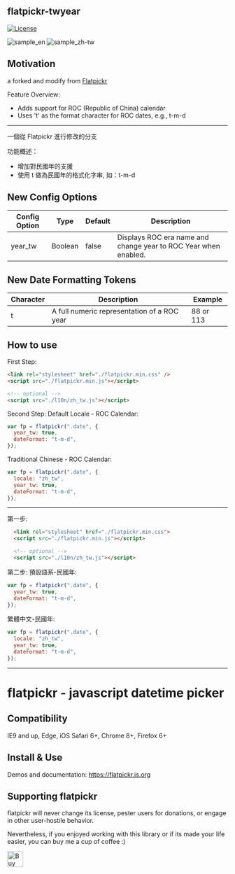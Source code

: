 ## flatpickr-twyear

<!-- [![npm version](https://badge.fury.io/js/flatpickr.svg)](https://www.npmjs.com/package/flatpickr) -->

[![License](https://img.shields.io/badge/license-MIT-blue.svg?style=plastic)](https://raw.githubusercontent.com/flatpickr/flatpickr/master/LICENSE.md)

![sample_en](https://github.com/cottongrass0828/flatpickr-twyear/assets/72060740/068c55e1-8cf8-4ef7-9202-700a98ba1ec1)
![sample_zh-tw](https://github.com/cottongrass0828/flatpickr-twyear/assets/72060740/5608bdd9-27f2-424c-8259-df6d6a7d30dc)

## Motivation

a forked and modify from [Flatpickr](https://flatpickr.js.org/)

Feature Overview:

- Adds support for ROC (Republic of China) calendar
- Uses 't' as the format character for ROC dates, e.g., t-m-d

---

<zh-TW>

一個從 Flatpickr 進行修改的分支

功能概述：

- 增加對民國年的支援
- 使用 t 做為民國年的格式化字串, 如：t-m-d

</zh-TW>

## New Config Options

| Config Option | Type    | Default | Description                                                     |
| ------------- | ------- | ------- | --------------------------------------------------------------- |
| year_tw       | Boolean | false   | Displays ROC era name and change year to ROC Year when enabled. |

## New Date Formatting Tokens

| Character | Description                                 | Example   |
| --------- | ------------------------------------------- | --------- |
| t         | A full numeric representation of a ROC year | 88 or 113 |

## How to use

First Step:

```html
<link rel="stylesheet" href="./flatpickr.min.css" />
<script src="./flatpickr.min.js"></script>

<!-- optional -->
<script src="./l10n/zh_tw.js"></script>
```

Second Step:
Default Locale - ROC Calendar:

```javascript
var fp = flatpickr(".date", {
  year_tw: true,
  dateFormat: "t-m-d",
});
```

Traditional Chinese - ROC Calendar:

```javascript
var fp = flatpickr(".date", {
  locale: "zh_tw",
  year_tw: true,
  dateFormat: "t-m-d",
});
```

---

<zh-TW>
第一步: 
  
```html
  <link rel="stylesheet" href="./flatpickr.min.css">
  <script src="./flatpickr.min.js"></script>

  <!-- optional -->
  <script src="./l10n/zh_tw.js"></script>

````

第二步:
預設語系-民國年:
```javascript
var fp = flatpickr(".date", {
  year_tw: true,
  dateFormat: "t-m-d",
});
````

繁體中文-民國年:
```javascript
var fp = flatpickr(".date", {
  locale: "zh_tw",
  year_tw: true,
  dateFormat: "t-m-d",
});
```

</zh-TW>

---

# flatpickr - javascript datetime picker

## Compatibility

IE9 and up, Edge, iOS Safari 6+, Chrome 8+, Firefox 6+

## Install & Use

Demos and documentation: https://flatpickr.js.org

## Supporting flatpickr

flatpickr will never change its license, pester users for donations, or engage in other user-hostile behavior.

Nevertheless, if you enjoyed working with this library or if its made your life easier, you can buy me a cup of coffee :)

<a href='https://ko-fi.com/A3381DJ9' target='_blank'><img height='36' style='border:0px;height:36px;' src='https://az743702.vo.msecnd.net/cdn/kofi4.png?v=0' border='0' alt='Buy Me a Coffee at ko-fi.com' /></a>
